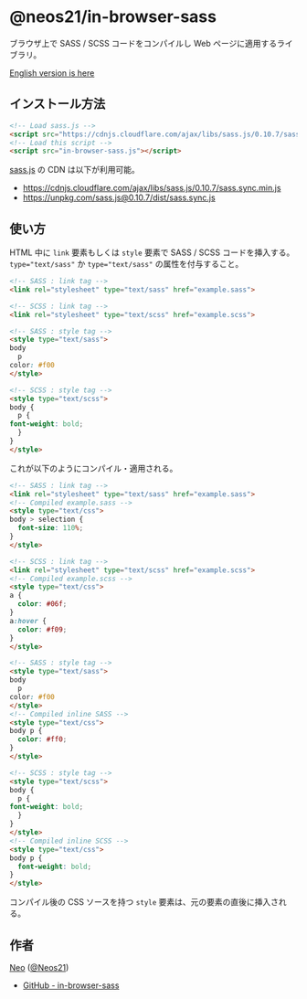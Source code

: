 # @neos21/in-browser-sass

ブラウザ上で SASS / SCSS コードをコンパイルし Web ページに適用するライブラリ。

[English version is here](README.md)


## インストール方法

```html
<!-- Load sass.js -->
<script src="https://cdnjs.cloudflare.com/ajax/libs/sass.js/0.10.7/sass.sync.min.js"></script>
<!-- Load this script -->
<script src="in-browser-sass.js"></script>
```

[sass.js](https://github.com/medialize/sass.js) の CDN は以下が利用可能。

- https://cdnjs.cloudflare.com/ajax/libs/sass.js/0.10.7/sass.sync.min.js
- https://unpkg.com/sass.js@0.10.7/dist/sass.sync.js


## 使い方

HTML 中に `link` 要素もしくは `style` 要素で SASS / SCSS コードを挿入する。`type="text/sass"` か `type="text/sass"` の属性を付与すること。

```html
<!-- SASS : link tag -->
<link rel="stylesheet" type="text/sass" href="example.sass">

<!-- SCSS : link tag -->
<link rel="stylesheet" type="text/scss" href="example.scss">

<!-- SASS : style tag -->
<style type="text/sass">
body
  p
color: #f00
</style>

<!-- SCSS : style tag -->
<style type="text/scss">
body {
  p {
font-weight: bold;
  }
}
</style>
```

これが以下のようにコンパイル・適用される。

```html
<!-- SASS : link tag -->
<link rel="stylesheet" type="text/sass" href="example.sass">
<!-- Compiled example.sass -->
<style type="text/css">
body > selection {
  font-size: 110%;
}
</style>

<!-- SCSS : link tag -->
<link rel="stylesheet" type="text/scss" href="example.scss">
<!-- Compiled example.scss -->
<style type="text/css">
a {
  color: #06f;
}
a:hover {
  color: #f09;
}
</style>

<!-- SASS : style tag -->
<style type="text/sass">
body
  p
color: #f00
</style>
<!-- Compiled inline SASS -->
<style type="text/css">
body p {
  color: #ff0;
}
</style>

<!-- SCSS : style tag -->
<style type="text/scss">
body {
  p {
font-weight: bold;
  }
}
</style>
<!-- Compiled inline SCSS -->
<style type="text/css">
body p {
  font-weight: bold;
}
</style>
```

コンパイル後の CSS ソースを持つ `style` 要素は、元の要素の直後に挿入される。


## 作者

[Neo](http://neo.s21.xrea.com/) ([@Neos21](https://twitter.com/neos21))

- [GitHub - in-browser-sass](https://github.com/Neos21GitHub/in-browser-sass)
